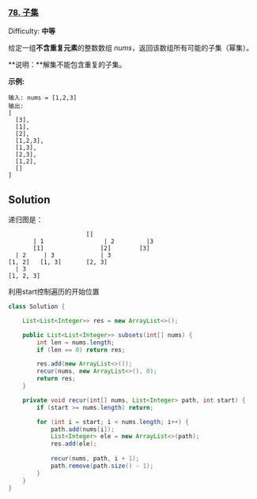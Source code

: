 ### [78\. 子集](https://leetcode-cn.com/problems/subsets/)

Difficulty: **中等**


给定一组**不含重复元素**的整数数组 _nums_，返回该数组所有可能的子集（幂集）。

**说明：**解集不能包含重复的子集。

**示例:**

```
输入: nums = [1,2,3]
输出:
[
  [3],
  [1],
  [2],
  [1,2,3],
  [1,3],
  [2,3],
  [1,2],
  []
]
```


## Solution

递归图是：

```
                      [] 
       | 1                 | 2         |3
       [1]                [2]        [3]
  | 2     | 3             | 3     
[1, 2]   [1, 3]       [2, 3]
  | 3
[1, 2, 3]
```

利用start控制遍历的开始位置

```java
class Solution {

    List<List<Integer>> res = new ArrayList<>();

    public List<List<Integer>> subsets(int[] nums) {
        int len = nums.length;
        if (len == 0) return res;

        res.add(new ArrayList<>());
        recur(nums, new ArrayList<>(), 0);
        return res;
    }

    private void recur(int[] nums, List<Integer> path, int start) {
        if (start >= nums.length) return;

        for (int i = start; i < nums.length; i++) {
            path.add(nums[i]);
            List<Integer> ele = new ArrayList<>(path);
            res.add(ele);
            
            recur(nums, path, i + 1);
            path.remove(path.size() - 1);
        }
    }
}
```